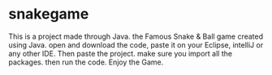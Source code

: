 # snakegame
This is a project made through Java. the Famous Snake &amp; Ball game created using Java.
open and download the code, paste it on your Eclipse, intelliJ or any other IDE.
Then paste the project.
make sure you import all the packages.
then run the code.
Enjoy the Game.
